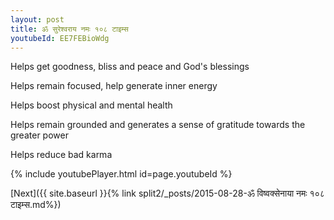 ```yaml
---
layout: post
title: ॐ सुरेश्वराय नमः १०८ टाइम्स
youtubeId: EE7FEBioWdg
---
```

 
 
Helps get goodness, bliss and peace and God's blessings
 
Helps remain focused, help generate inner energy 
 
Helps boost physical and mental health 
 
Helps remain grounded and generates a sense of gratitude towards the greater power 
 
Helps reduce bad karma
 
 
 
 


{% include youtubePlayer.html id=page.youtubeId %}
 
[Next]({{ site.baseurl }}{% link  split2/_posts/2015-08-28-ॐ विष्वक्सेनाया नमः १०८ टाइम्स.md%})
 
